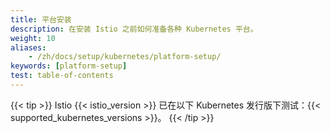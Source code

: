 ```yaml
---
title: 平台安装
description: 在安装 Istio 之前如何准备各种 Kubernetes 平台。
weight: 10
aliases:
    - /zh/docs/setup/kubernetes/platform-setup/
keywords: [platform-setup]
test: table-of-contents
---
```


{{< tip >}}
Istio {{< istio_version >}} 已在以下 Kubernetes 发行版下测试：{{< supported_kubernetes_versions >}}。
{{< /tip >}}

